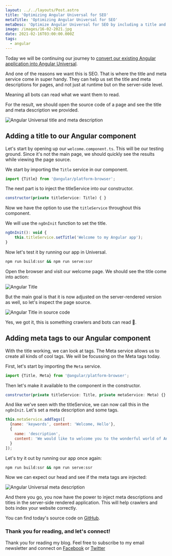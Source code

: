 ```yaml
---
layout: ../../layouts/Post.astro
title: 'Optimizing Angular Universal for SEO'
metaTitle: 'Optimizing Angular Universal for SEO'
metaDesc: 'Optimize Angular Universal for SEO by including a title and meta descriptions'
image: /images/16-02-2021.jpg
date: 2021-02-16T03:00:00.000Z
tags:
  - angular
---
```


Today we will be continuing our journey to [convert our existing Angular application into Angular Universal](https://daily-dev-tips.com/posts/converting-a-regular-angular-application-into-angular-universal/).

And one of the reasons we want this is SEO.
That is where the title and meta service come in super handy.
They can help us set the title and meta descriptions for pages, and not just at runtime but on the server-side level.

Meaning all bots can read what we want them to read.

For the result, we should open the source code of a page and see the title and meta description we provided.

![Angular Universal title and meta description](https://cdn.hashnode.com/res/hashnode/image/upload/v1613024972510/jrDJckmMs.png)

## Adding a title to our Angular component

Let's start by opening up our `welcome.component.ts`. This will be our testing ground. Since it's not the main page, we should quickly see the results while viewing the page source.

We start by importing the `Title` service in our component.

```js
import {Title} from '@angular/platform-browser';
```

The next part is to inject the titleService into our constructor.

```js
constructor(private titleService: Title) { }
```

Now we have the option to use the `titleService` throughout this component.

We will use the `ngOnInit` function to set the title.

```js
ngOnInit(): void {
	this.titleService.setTitle('Welcome to my Angular app');
}
```

Now let's test it by running our app in Universal.

```bash
npm run build:ssr && npm run serve:ssr
```

Open the browser and visit our welcome page. We should see the title come into action:

![Angular Title](https://cdn.hashnode.com/res/hashnode/image/upload/v1613023807905/HNeCgBjIn.png)

But the main goal is that it is now adjusted on the server-rendered version as well, so let's inspect the page source.

![Angular Title in source code](https://cdn.hashnode.com/res/hashnode/image/upload/v1613023937719/NTAY8kAC4.png)

Yes, we got it, this is something crawlers and bots can read 🤩.

## Adding meta tags to our Angular component

With the title working, we can look at tags. The Meta service allows us to create all kinds of cool tags.
We will be focussing on the Meta tags today.

First, let's start by importing the `Meta` service.

```js
import {Title, Meta} from '@angular/platform-browser';
```

Then let's make it available to the component in the constructor.

```js
constructor(private titleService: Title, private metaService: Meta) {}
```

And like we've seen with the titleService, we can now call this in the `ngOnInit`.
Let's set a meta description and some tags.

```js
this.metaService.addTags([
  {name: 'keywords', content: 'Welcome, Hello'},
  {
    name: 'description',
    content: 'We would like to welcome you to the wonderful world of Angular Universal'
  }
]);
```

Let's try it out by running our app once again:

```bash
npm run build:ssr && npm run serve:ssr
```

Now we can expect our head and see if the meta tags are injected:

![Angular Universal meta description](https://cdn.hashnode.com/res/hashnode/image/upload/v1613024540625/kFNs--4-f.png)

And there you go, you now have the power to inject meta descriptions and titles in the server-side rendered application.
This will help crawlers and bots index your website correctly.

You can find today's source code on [GitHub](https://github.com/rebelchris/angular-starter-demo/tree/feature/title-meta).

### Thank you for reading, and let's connect!

Thank you for reading my blog. Feel free to subscribe to my email newsletter and connect on [Facebook](https://www.facebook.com/DailyDevTipsBlog) or [Twitter](https://twitter.com/DailyDevTips1)
